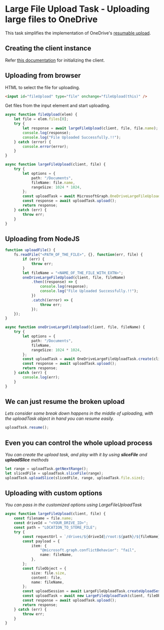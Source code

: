 # Large File Upload Task - Uploading large files to OneDrive

This task simplifies the implementation of OneDrive's [resumable upload](https://developer.microsoft.com/en-us/graph/docs/api-reference/v1.0/api/driveitem_createuploadsession).

## Creating the client instance

Refer [this documentation](../CreatingClientInstance.md) for initializing the client.

## Uploading from browser

HTML to select the file for uploading.

```HTML
<input id="fileUpload" type="file" onchange="fileUpload(this)" />
```

Get files from the input element and start uploading.

```typescript
async function fileUpload(elem) {
	let file = elem.files[0];
	try {
		let response = await largeFileUpload(client, file, file.name);
		console.log(response);
		console.log("File Uploaded Successfully.!!");
	} catch (error) {
		console.error(error);
	}
}

async function largeFileUpload(client, file) {
	try {
		let options = {
			path: "/Documents",
			fileName: file.name,
			rangeSize: 1024 * 1024,
		};
		const uploadTask = await MicrosoftGraph.OneDriveLargeFileUploadTask.create(client, file, options);
		const response = await uploadTask.upload();
		return response;
	} catch (err) {
		throw err;
	}
}
```

## Uploading from NodeJS

```typescript
function uploadFile() {
	fs.readFile("<PATH_OF_THE_FILE>", {}, function(err, file) {
		if (err) {
			throw err;
		}
		let fileName = "<NAME_OF_THE_FILE_WITH_EXTN>";
		oneDriveLargeFileUpload(client, file, fileName)
			.then((response) => {
				console.log(response);
				console.log("File Uploaded Successfully.!!");
			})
			.catch((error) => {
				throw err;
			});
	});
}

async function oneDriveLargeFileUpload(client, file, fileName) {
	try {
		let options = {
			path: "/Documents",
			fileName,
			rangeSize: 1024 * 1024,
		};
		const uploadTask = await OneDriveLargeFileUploadTask.create(client, file, options);
		const response = await uploadTask.upload();
		return response;
	} catch (err) {
		console.log(err);
	}
}
```

## We can just resume the broken upload

_Lets consider some break down happens in the middle of uploading, with the uploadTask object in hand you can resume easily._

```typescript
uploadTask.resume();
```

## Even you can control the whole upload process

_You can create the upload task, and play with it by using **sliceFile** and **uploadSlice** methods_

```typescript
let range = uploadTask.getNextRange();
let slicedFile = uploadTask.sliceFile(range);
uploadTask.uploadSlice(slicedFile, range, uploadTask.file.size);
```

## Uploading with custom options

_You can pass in the customized options using LargeFileUploadTask_

```typescript
async function largeFileUpload(client, file) {
	const filename = file.name;
	const driveId = "<YOUR_DRIVE_ID>";
	const path = "LOCATION_TO_STORE_FILE";
	try {
		const requestUrl = `/drives/${driveId}/root:${path}/${fileName}:/createUploadSession`;
		const payload = {
			item: {
				"@microsoft.graph.conflictBehavior": "fail",
				name: fileName,
			},
		};
		const fileObject = {
			size: file.size,
			content: file,
			name: fileName,
		};
		const uploadSession = await LargeFileUploadTask.createUploadSession(client, requestUrl, payload);
		const uploadTask = await new LargeFileUploadTask(client, fileObject, uploadSession);
		const response = await uploadTask.upload();
		return response;
	} catch (err) {
		throw err;
	}
}
```
